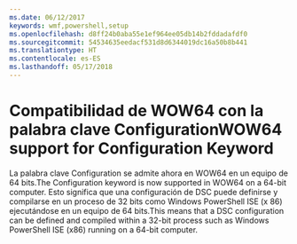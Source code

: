 ```yaml
---
ms.date: 06/12/2017
keywords: wmf,powershell,setup
ms.openlocfilehash: d8ff24b0aba55e1ef964ee05db14b2fddadafdf0
ms.sourcegitcommit: 54534635eedacf531d8d6344019dc16a50b8b441
ms.translationtype: HT
ms.contentlocale: es-ES
ms.lasthandoff: 05/17/2018
---
```

# <a name="wow64-support-for-configuration-keyword"></a><span data-ttu-id="90d69-102">Compatibilidad de WOW64 con la palabra clave Configuration</span><span class="sxs-lookup"><span data-stu-id="90d69-102">WOW64 support for Configuration Keyword</span></span>

<span data-ttu-id="90d69-103">La palabra clave Configuration se admite ahora en WOW64 en un equipo de 64 bits.</span><span class="sxs-lookup"><span data-stu-id="90d69-103">The Configuration keyword is now supported in WOW64 on a 64-bit computer.</span></span> <span data-ttu-id="90d69-104">Esto significa que una configuración de DSC puede definirse y compilarse en un proceso de 32 bits como Windows PowerShell ISE (x 86) ejecutándose en un equipo de 64 bits.</span><span class="sxs-lookup"><span data-stu-id="90d69-104">This means that a DSC configuration can be defined and compiled within a 32-bit process such as Windows PowerShell ISE (x86) running on a 64-bit computer.</span></span>
